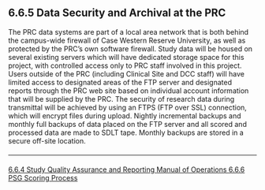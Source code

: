 ## 6.6.5 Data Security and Archival at the PRC

The PRC data systems are part of a local area network that is both behind the campus-wide firewall of Case Western Reserve University, as well as protected by the PRC’s own software firewall. Study data will be housed on several existing servers which will have dedicated storage space for this project, with controlled access only to PRC staff involved in this project. Users outside of the PRC (including Clinical Site and DCC staff) will have limited access to designated areas of the FTP server and designated reports through the PRC web site based on individual account information that will be supplied by the PRC. The security of research data during transmittal will be achieved by using an FTPS (FTP over SSL) connection, which will encrypt files during upload. Nightly incremental backups and monthly full backups of data placed on the FTP server and all scored and processed data are made to SDLT tape. Monthly backups are stored in a secure off-site location.


<hr class="soften" style="margin-top: 20px;margin-bottom: 20px;"/>

<div class="center">
<div class="btn-group">
  <a href=":pages_path:/manuals/polysomnography-reading-center/6-06-04-study-quality-assurance-and-reporting.md" class="btn btn-default">
    <span class="glyphicon glyphicon-chevron-left"></span>
    6.6.4 Study Quality Assurance and Reporting
  </a>

  <a href=":pages_path:/manuals/polysomnography-reading-center/6-00-mop-toc.md" class="btn btn-default">
    <span class="glyphicon glyphicon-chevron-up"></span>
    Manual of Operations
  </a>

  <a href=":pages_path:/manuals/polysomnography-reading-center/6-06-06-psg-scoring-process.md" class="btn btn-success">
    6.6.6 PSG Scoring Process
    <span class="glyphicon glyphicon-chevron-right"></span>
  </a>
</div>
</div>
